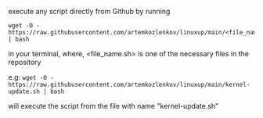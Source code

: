 execute any script directly from Github by running 

```
wget -O - https://raw.githubusercontent.com/artemkozlenkov/linuxup/main/<file_name.sh> | bash
```

in your terminal, where, <file_name.sh> is one of the necessary files in the repository

e.g: `wget -O - https://raw.githubusercontent.com/artemkozlenkov/linuxup/main/kernel-update.sh | bash` 

will execute the script from the file with name "kernel-update.sh"
